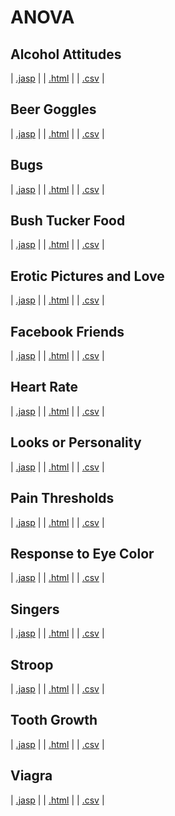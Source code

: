 #  ANOVA 



## Alcohol Attitudes 
 | [.jasp](https://github.com/jasp-stats/jasp-data-library/raw/main/Alcohol%20Attitudes/Alcohol%20Attitudes.jasp) | | [.html](https://htmlpreview.github.io/?https://github.com/jasp-stats/jasp-data-library/blob/main/Alcohol%20Attitudes/index.html) | | [.csv](https://raw.githubusercontent.com/jasp-stats/jasp-data-library/main/Alcohol%20Attitudes/Alcohol%20Attitudes.csv) |

## Beer Goggles 
 | [.jasp](https://github.com/jasp-stats/jasp-data-library/raw/main/Beer%20Goggles/Beer%20Goggles.jasp) | | [.html](https://htmlpreview.github.io/?https://github.com/jasp-stats/jasp-data-library/blob/main/Beer%20Goggles/index.html) | | [.csv](https://raw.githubusercontent.com/jasp-stats/jasp-data-library/main/Beer%20Goggles/Beer%20Goggles.csv) |

## Bugs 
 | [.jasp](https://github.com/jasp-stats/jasp-data-library/raw/main/Bugs/Bugs.jasp) | | [.html](https://htmlpreview.github.io/?https://github.com/jasp-stats/jasp-data-library/blob/main/Bugs/index.html) | | [.csv](https://raw.githubusercontent.com/jasp-stats/jasp-data-library/main/Bugs/Bugs.csv) |

## Bush Tucker Food 
 | [.jasp](https://github.com/jasp-stats/jasp-data-library/raw/main/Bush%20Tucker%20Food/Bush%20Tucker%20Food.jasp) | | [.html](https://htmlpreview.github.io/?https://github.com/jasp-stats/jasp-data-library/blob/main/Bush%20Tucker%20Food/index.html) | | [.csv](https://raw.githubusercontent.com/jasp-stats/jasp-data-library/main/Bush%20Tucker%20Food/Bush%20Tucker%20Food.csv) |

## Erotic Pictures and Love 
 | [.jasp](https://github.com/jasp-stats/jasp-data-library/raw/main/Erotic%20Pictures%20and%20Love/Erotic%20Pictures%20and%20Love.jasp) | | [.html](https://htmlpreview.github.io/?https://github.com/jasp-stats/jasp-data-library/blob/main/Erotic%20Pictures%20and%20Love/index.html) | | [.csv](https://raw.githubusercontent.com/jasp-stats/jasp-data-library/main/Erotic%20Pictures%20and%20Love/Erotic%20Pictures%20and%20Love.csv) |

## Facebook Friends 
 | [.jasp](https://github.com/jasp-stats/jasp-data-library/raw/main/Facebook%20Friends/Facebook%20Friends.jasp) | | [.html](https://htmlpreview.github.io/?https://github.com/jasp-stats/jasp-data-library/blob/main/Facebook%20Friends/index.html) | | [.csv](https://raw.githubusercontent.com/jasp-stats/jasp-data-library/main/Facebook%20Friends/Facebook%20Friends.csv) |

## Heart Rate 
 | [.jasp](https://github.com/jasp-stats/jasp-data-library/raw/main/Heart%20Rate/Heart%20Rate.jasp) | | [.html](https://htmlpreview.github.io/?https://github.com/jasp-stats/jasp-data-library/blob/main/Heart%20Rate/index.html) | | [.csv](https://raw.githubusercontent.com/jasp-stats/jasp-data-library/main/Heart%20Rate/Heart%20Rate.csv) |

## Looks or Personality 
 | [.jasp](https://github.com/jasp-stats/jasp-data-library/raw/main/Looks%20or%20Personality/Looks%20or%20Personality.jasp) | | [.html](https://htmlpreview.github.io/?https://github.com/jasp-stats/jasp-data-library/blob/main/Looks%20or%20Personality/index.html) | | [.csv](https://raw.githubusercontent.com/jasp-stats/jasp-data-library/main/Looks%20or%20Personality/Looks%20or%20Personality.csv) |

## Pain Thresholds 
 | [.jasp](https://github.com/jasp-stats/jasp-data-library/raw/main/Pain%20Thresholds/Pain%20Thresholds.jasp) | | [.html](https://htmlpreview.github.io/?https://github.com/jasp-stats/jasp-data-library/blob/main/Pain%20Thresholds/index.html) | | [.csv](https://raw.githubusercontent.com/jasp-stats/jasp-data-library/main/Pain%20Thresholds/Pain%20Thresholds.csv) |

## Response to Eye Color 
 | [.jasp](https://github.com/jasp-stats/jasp-data-library/raw/main/Response%20to%20Eye%20Color/Response%20to%20Eye%20Color.jasp) | | [.html](https://htmlpreview.github.io/?https://github.com/jasp-stats/jasp-data-library/blob/main/Response%20to%20Eye%20Color/index.html) | | [.csv](https://raw.githubusercontent.com/jasp-stats/jasp-data-library/main/Response%20to%20Eye%20Color/Response%20to%20Eye%20Color.csv) |

## Singers 
 | [.jasp](https://github.com/jasp-stats/jasp-data-library/raw/main/Singers/Singers.jasp) | | [.html](https://htmlpreview.github.io/?https://github.com/jasp-stats/jasp-data-library/blob/main/Singers/index.html) | | [.csv](https://raw.githubusercontent.com/jasp-stats/jasp-data-library/main/Singers/Singers.csv) |

## Stroop 
 | [.jasp](https://github.com/jasp-stats/jasp-data-library/raw/main/Stroop/Stroop.jasp) | | [.html](https://htmlpreview.github.io/?https://github.com/jasp-stats/jasp-data-library/blob/main/Stroop/index.html) | | [.csv](https://raw.githubusercontent.com/jasp-stats/jasp-data-library/main/Stroop/Stroop.csv) |

## Tooth Growth 
 | [.jasp](https://github.com/jasp-stats/jasp-data-library/raw/main/Tooth%20Growth/Tooth%20Growth.jasp) | | [.html](https://htmlpreview.github.io/?https://github.com/jasp-stats/jasp-data-library/blob/main/Tooth%20Growth/index.html) | | [.csv](https://raw.githubusercontent.com/jasp-stats/jasp-data-library/main/Tooth%20Growth/Tooth%20Growth.csv) |

## Viagra 
 | [.jasp](https://github.com/jasp-stats/jasp-data-library/raw/main/Viagra/Viagra.jasp) | | [.html](https://htmlpreview.github.io/?https://github.com/jasp-stats/jasp-data-library/blob/main/Viagra/index.html) | | [.csv](https://raw.githubusercontent.com/jasp-stats/jasp-data-library/main/Viagra/Viagra.csv) |